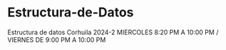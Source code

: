 # Estructura-de-Datos
Estructura de datos Corhuila 2024-2 MIERCOLES 8:20 PM A 10:00 PM / VIERNES DE 9:00 PM A 10:00 PM
